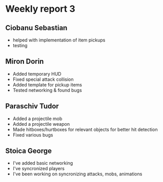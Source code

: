 # Weekly report 3

## Ciobanu Sebastian
 * helped with implementation of item pickups
 * testing 

## Miron Dorin
 * Added temporary HUD
 * Fixed special attack collision
 * Added template for pickup items
 * Tested networking & found bugs

## Paraschiv Tudor
 * Added a projectile mob
 * Added a projectile weapon
 * Made hitboxes/hurtboxes for relevant objects for better hit detection
 * Fixed various bugs
 
## Stoica George

 * I've added basic networking
 * I've syncronized players
 * I've been working on syncronizing attacks, mobs, animations
